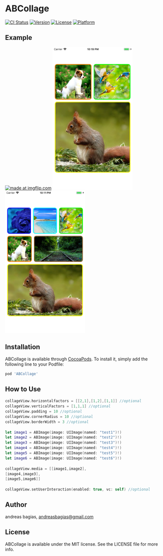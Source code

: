 # ABCollage

[![CI Status](https://img.shields.io/travis/andreasbagias@gmail.com/ABCollage.svg?style=flat)](https://travis-ci.org/andreasbagias@gmail.com/ABCollage)
[![Version](https://img.shields.io/cocoapods/v/ABCollage.svg?style=flat)](https://cocoapods.org/pods/ABCollage)
[![License](https://img.shields.io/cocoapods/l/ABCollage.svg?style=flat)](https://cocoapods.org/pods/ABCollage)
[![Platform](https://img.shields.io/cocoapods/p/ABCollage.svg?style=flat)](https://cocoapods.org/pods/ABCollage)

## Example

<a href="https://imgflip.com/gif/2a6ijg"><img src="https://i.imgflip.com/2a6ijg.gif" title="made at imgflip.com"/></a>
<img src="https://github.com/andreasbagias/ABCollage/blob/master/Example/picture1.png" width="260" height="463">
<img src="https://github.com/andreasbagias/ABCollage/blob/master/Example/picture2.png" width="260" height="463">

## Installation

ABCollage is available through [CocoaPods](https://cocoapods.org). To install
it, simply add the following line to your Podfile:

```ruby
pod 'ABCollage'
```

## How to Use

```swift
collageView.horizontalfactors = [[2,1],[1,2],[1,1]] //optional
collageView.verticalFactors = [1,1,1] //optional
collageView.padding = 10 //optional
collageView.cornerRadius = 10 //optional
collageView.borderWidth = 3 //optional

let image1 = ABImage(image: UIImage(named: "test1")!)
let image2 = ABImage(image: UIImage(named: "test2")!)
let image3 = ABImage(image: UIImage(named: "test3")!)
let image4 = ABImage(image: UIImage(named: "test4")!)
let image5 = ABImage(image: UIImage(named: "test5")!)
let image6 = ABImage(image: UIImage(named: "test6")!)

collageView.media = [[image1,image2],
[image4,image3],
[image5,image6]]

collageView.setUserInteraction(enabled: true, vc: self) //optional
```

## Author

andreas bagias, andreasbagias@gmail.com

## License

ABCollage is available under the MIT license. See the LICENSE file for more info.
